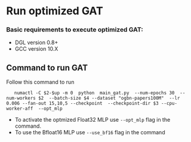 
# Run optimized GAT

### Basic requirements to execute optimized GAT:

- DGL version 0.8+
- GCC version 10.X



## Command to run GAT

Follow this command to run 

```
   numactl -C $2-$up -m 0  python  main_gat.py  --num-epochs 30  --num-workers $2  --batch-size $4 --dataset "ogbn-papers100M"  --lr 0.006 --fan-out 15,10,5 --checkpoint  --checkpoint-dir $3 --cpu-worker-aff  --opt_mlp
``` 

- To activate the optmized Float32 MLP use `--opt_mlp` flag in the command.
- To use the Bfloat16 MLP use `--use_bf16` flag in the command




